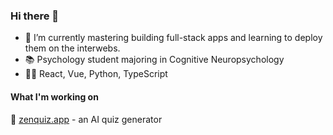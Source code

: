 ### Hi there 👋

- 🌱 I’m currently mastering building full-stack apps and learning to deploy them on the interwebs.
- 📚 Psychology student majoring in Cognitive Neuropsychology
- 🧑‍🔬 React, Vue, Python, TypeScript

#### What I'm working on
🧠 [zenquiz.app](https://zenquiz.app) - an AI quiz generator
